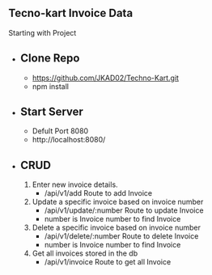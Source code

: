 ## Tecno-kart Invoice Data

 Starting with Project

- Clone Repo
   -
   - https://github.com/JKAD02/Techno-Kart.git 
   - npm install 

 - Start Server
    -
     - Defult Port 8080 
     - http://localhost:8080/




 - CRUD
   -
     
    1. Enter new invoice details.
         - /api/v1/add Route to add Invoice
    2. Update a specific invoice based on invoice number
         - /api/v1/update/:number Route to update Invoice
         - number is Invoice number to find Invoice
     3. Delete a specific invoice based on invoice number
         -  /api/v1/delete/:number Route to delete Invoice
         - number is Invoice number to find Invoice
      4. Get all invoices stored in the db
          - /api/v1/invoice Route to get all Invoice
